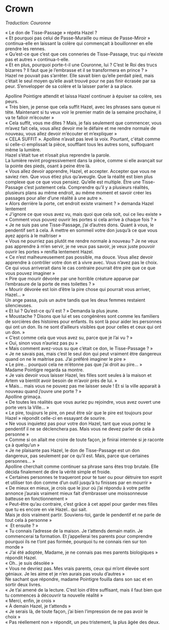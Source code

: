 # Crown

_Traduction: Couronne_

« Le don de Tisse-Passage » répéta Hazel ?  
« Et pourquoi pas celui de Passe-Muraille ou mieux de Passe-Miroir » continua-elle en laissant la colère qui commençait à bouillonner en elle prendre les rennes.  
« Qu’est-ce que c’est que ces conneries de Tisse-Passage, truc qui n’existe pas et autres » continua-t-elle.  
« Et en plus, pourquoi porte-t-il une Couronne, lui ? C’est le Roi des trucs bizarres ? Il faut que je l’embrasse et il se transformera en prince ? »  
Hazel ne pouvait pas s’arrêter. Elle savait bien qu’elle perdait pied, mais c’était le seul moyen qu’elle avait trouvé pour ne pas finir écrasée par sa peur. S’envelopper de sa colère et la laisser parler à sa place.  

Apolline Pointigre attendit et laissa Hazel continuer à épuiser sa colère, ses peurs.  
« Très bien, je pense que cela suffit Hazel, avec les phrases sans queue ni tête.   Maintenant si tu veux voir le premier matin de la semaine prochaine, il va te falloir m’écouter »  
« Cela suffit, vous me dites ? Mais, je fais seulement que commencer, vous m’avez fait cela, vous allez devoir me le défaire et me rendre normale de nouveau, vous allez devoir m’écouter et m’expliquer »  
« CELA SUFFIT ». Apolline n’avait pas levé la voix. Pourtant, c'était comme si celle-ci emplissait la pièce, soufflant tous les autres sons, suffoquant même la lumière.  
Hazel s’était tue et n’osait plus reprendre la parole.  
La lumière revint progressivement dans la pièce, comme si elle avançait sur la pointe des pieds, osant à peine être là.  
« Vous allez devoir apprendre, Hazel, et accepter. Accepter que vous ne saviez rien. Que vous étiez plus qu’aveugle. Que la réalité est bien plus complexe que ce que vous pensiez. Qu’elle est multiple. Être une Tisse-Passage c’est justement cela. Comprendre qu’il y a plusieurs réalités, plusieurs plans au même endroit, au même moment et savoir créer les passages pour aller d’une réalité à une autre ».  
« Alors derrière la porte, cet endroit existe vraiment ? » demanda Hazel lentement  
« J'ignore ce que vous avez vu, mais quoi que cela soit, oui ce lieu existe »  
« Comment vous pouvez ouvrir les portes si cela arrive à chaque fois ? »  
« Je ne suis pas une Tisse-Passage, j’ai d’autres dons. Quant à vous, le pendentif sert à cela. À mettre en sommeil votre don jusqu’à ce que vous ayez appris à le maîtriser »  
« Vous ne pourriez pas plutôt me rendre normale à nouveau ? Je ne veux pas apprendre à m’en servir, je ne veux pas savoir, je veux juste pouvoir ouvrir les portes » renifla lentement Hazel.  
« Ce n’est malheureusement pas possible, ma douce. Vous allez devoir apprendre à contrôler votre don et à vivre avec. Vous n’avez pas le choix. Ce qui vous arriverait dans le cas contraire pourrait être pire que ce que vous pouvez imaginer »  
« Pire que mourir dévorée par une horrible créature apparue par l’embrasure de la porte de mes toilettes ? »  
« Mourir dévorée est loin d’être la pire chose qui pourrait vous arriver, Hazel… »  
Un ange passa, puis un autre tandis que les deux femmes restaient silencieuses.  
« Et lui ? Qu’est-ce qu’il est ? » Demanda la plus jeune.  
« Moustache ? Disons que lui et ses congénères sont comme les familiers de sorcières des histoires pour enfants. Ils sont là pour aider les personnes qui ont un don. Ils ne sont d’ailleurs visibles que pour celles et ceux qui ont un don. »  
« C’est comme cela que vous avez su, parce que je l’ai vu ? »  
« Oui, sinon vous n’auriez pas pu »  
« Mais comment avez-vous su que c’était ce don, le Tisse-Passage ? »  
« Je ne savais pas, mais c’est le seul don qui peut vraiment être dangereux quand on ne le maitrise pas. J’ai préféré imaginer le pire »  
« Le pire… pourquoi cela ne m’étonne pas que j’ai droit au pire… »  
Madame Pointigre regarda sa montre.  
« Je vais devoir vous laisser Hazel, les filles sont seules à la maison et Artem va bientôt avoir besoin de m’avoir près de lui. »  
« Mais… mais vous ne pouvez pas me laisser seule ! Et si la ville apparait à nouveau quand j’ouvre une porte ? »  
Apolline grimaça.  
« De toutes les réalités que vous auriez pu rejoindre, vous avez ouvert une porte vers la Ville… »  
« Le pire, toujours le pire, on peut être sûr que le pire est toujours pour Hazel » répondit celle-ci en essayant de sourire.  
« Ne vous inquietez pas pour votre don Hazel, tant que vous portez le pendentif il ne se déclenchera pas. Mais vous ne devez parler de cela à personne »  
« Comme si on allait me croire de toute façon, je finirai internée si je raconte ça à quelqu’un »  
« Je ne plaisante pas Hazel, le don de Tisse-Passage est un don dangereux, pas seulement par ce qu’il est. Mais, parce que certaines personnes… »   
Apolline cherchait comme continuer sa phrase sans êtes trop brutale. Elle décida finalement de dire la vérité simple et froide.  
« Certaines personnes te traqueront pour te tuer ou pour détruire ton esprit et utiliser ton don comme d’un outil jusqu’à tu finisses par en mourrir »  
« De mieux en mieux, je crois que le jour où j’ai répondu à votre petite annonce j’aurais vraiment mieux fait d’embrasser une moissonneuse batteuse en fonctionnement »  
« Peut-être qu’au contraire, c’est grâce à cet appel pour garder mes filles que tu es encore en vie Hazel.. qui sait.  
Mais je dois vraiment partir. Souviens-toi, garde le pendentif et ne parle de tout cela à personne »  
«  Et ensuite ? »  
« Tu connais l’adresse de la maison. Je t’attends demain matin. Je commencerai ta formation. Et j’appellerai tes parents pour comprendre pourquoi ils ne t’ont pas formée, pourquoi tu ne connais rien sur ton monde »  
« J’ai été adoptée, Madame, je ne connais pas mes parents biologiques » répondit Hazel.  
« Oh.. je suis désolée »  
« Vous ne devriez pas. Mes vrais parents, ceux qui m’ont élevée sont géniaux. Je les aime et je n’en aurais pas voulu d’autres »  
Ne sachant que répondre, madame Pointigre fouilla dans son sac et en sortir deux livres.  
« Je t’ai amené de la lecture. C’est loin d’être suffisant, mais il faut bien que tu commences à découvrir ta nouvelle réalité »  
« Merci, enfin, je crois »  
« À demain Hazel, je t’attends »  
« Je serais là, de toute façon, j’ai bien l’impression de ne pas avoir le choix »  
« Pas réellement non » répondit, un peu tristement, la plus âgée des deux.  
